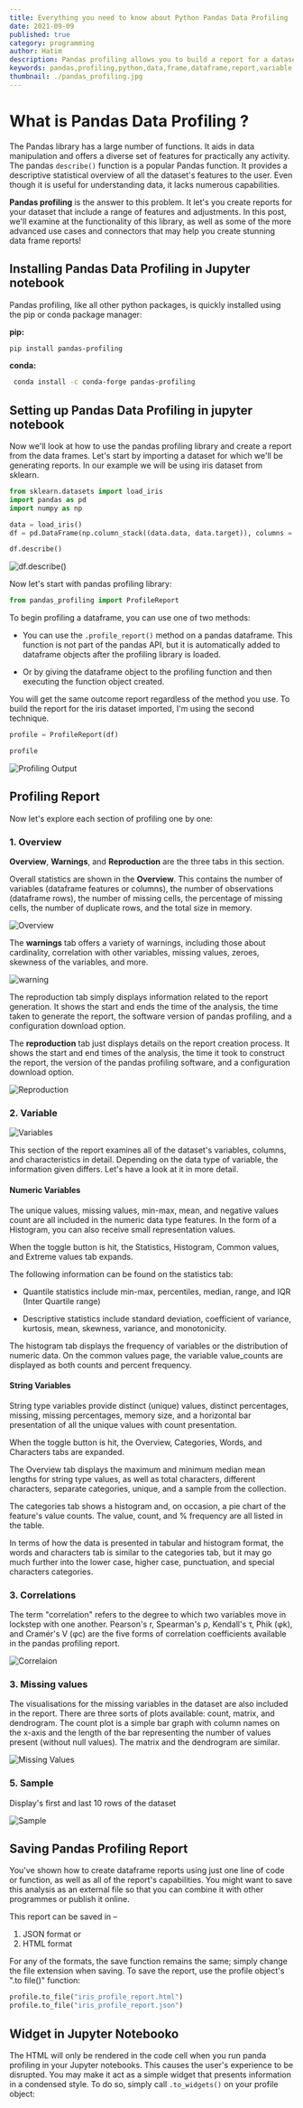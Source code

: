 ```yaml
---
title: Everything you need to know about Python Pandas Data Profiling
date: 2021-09-09
published: true
category: programming
author: Hatim
description: Pandas profiling allows you to build a report for a dataset with a variety of features and modifications.
keywords: pandas,profiling,python,data,frame,dataframe,report,variable,report,data,science,jupyter,notebook,dataset,overview,variables,correlation,missing,values,sample,installing
thumbnail: ./pandas_profiling.jpg
---
```


# What is Pandas Data Profiling ?

The Pandas library has a large number of functions. It aids in data manipulation and offers a diverse set of features for practically any activity. The pandas `describe()` function is a popular Pandas function. It provides a descriptive statistical overview of all the dataset's features to the user. Even though it is useful for understanding data, it lacks numerous capabilities.

**Pandas profiling** is the answer to this problem. It let's you create reports for your dataset that include a range of features and adjustments. In this post, we'll examine at the functionality of this library, as well as some of the more advanced use cases and connectors that may help you create stunning data frame reports!

## Installing Pandas Data Profiling in Jupyter notebook

Pandas profiling, like all other python packages, is quickly installed using the pip or conda package manager:

**pip:**

```bash
pip install pandas-profiling
```

**conda:**

```bash
 conda install -c conda-forge pandas-profiling
```

## Setting up Pandas Data Profiling in jupyter notebook

Now we'll look at how to use the pandas profiling library and create a report from the data frames. Let's start by importing a dataset for which we'll be generating reports. In our example we will be using iris dataset from sklearn.

```python
from sklearn.datasets import load_iris
import pandas as pd
import numpy as np

data = load_iris()
df = pd.DataFrame(np.column_stack((data.data, data.target)), columns = data.feature_names+['target'])

df.describe()
```

![df.describe()](./describe.webp)

Now let's start with pandas profiling library:

```python
from pandas_profiling import ProfileReport
```

To begin profiling a dataframe, you can use one of two methods:

- You can use the `.profile_report()` method on a pandas dataframe. This function is not part of the pandas API, but it is automatically added to dataframe objects after the profiling library is loaded.

- Or by giving the dataframe object to the profiling function and then executing the function object created.

You will get the same outcome report regardless of the method you use. To build the report for the iris dataset imported, I'm using the second technique.

```python
profile = ProfileReport(df)

profile
```

![Profiling Output](profile_report.webp)

## Profiling Report

Now let's explore each section of profiling one by one:

### 1. Overview

**Overview**, **Warnings**, and **Reproduction** are the three tabs in this section.

Overall statistics are shown in the **Overview**. This contains the number of variables (dataframe features or columns), the number of observations (dataframe rows), the number of missing cells, the percentage of missing cells, the number of duplicate rows, and the total size in memory.

![Overview](./overview.webp)

The **warnings** tab offers a variety of warnings, including those about cardinality, correlation with other variables, missing values, zeroes, skewness of the variables, and more.

![warning](warning.webp)

The reproduction tab simply displays information related to the report generation. It shows the start and ends the time of the analysis, the time taken to generate the report, the software version of pandas profiling, and a configuration download option.

The **reproduction** tab just displays details on the report creation process. It shows the start and end times of the analysis, the time it took to construct the report, the version of the pandas profiling software, and a configuration download option.

![Reproduction](./reproduction.webp)

### 2. Variable

![Variables](./variable.webp)

This section of the report examines all of the dataset's variables, columns, and characteristics in detail. Depending on the data type of variable, the information given differs. Let's have a look at it in more detail.

#### Numeric Variables

The unique values, missing values, min-max, mean, and negative values count are all included in the numeric data type features. In the form of a Histogram, you can also receive small representation values.

When the toggle button is hit, the Statistics, Histogram, Common values, and Extreme values tab expands.

The following information can be found on the statistics tab:

- Quantile statistics include min-max, percentiles, median, range, and IQR (Inter Quartile range)

- Descriptive statistics include standard deviation, coefficient of variance, kurtosis, mean, skewness, variance, and monotonicity.

The histogram tab displays the frequency of variables or the distribution of numeric data. On the common values page, the variable value_counts are displayed as both counts and percent frequency.

#### String Variables

String type variables provide distinct (unique) values, distinct percentages, missing, missing percentages, memory size, and a horizontal bar presentation of all the unique values with count presentation.

When the toggle button is hit, the Overview, Categories, Words, and Characters tabs are expanded.

The Overview tab displays the maximum and minimum median mean lengths for string type values, as well as total characters, different characters, separate categories, unique, and a sample from the collection.

The categories tab shows a histogram and, on occasion, a pie chart of the feature's value counts. The value, count, and % frequency are all listed in the table.

In terms of how the data is presented in tabular and histogram format, the words and characters tab is similar to the categories tab, but it may go much further into the lower case, higher case, punctuation, and special characters categories.

### 3. Correlations

The term "correlation" refers to the degree to which two variables move in lockstep with one another. Pearson's r, Spearman's ρ, Kendall's τ, Phik (φk), and Cramér's V (φc) are the five forms of correlation coefficients available in the pandas profiling report.

![Correlaion](./correlation.webp)

### 3. Missing values

The visualisations for the missing variables in the dataset are also included in the report. There are three sorts of plots available: count, matrix, and dendrogram. The count plot is a simple bar graph with column names on the x-axis and the length of the bar representing the number of values present (without null values). The matrix and the dendrogram are similar.

![Missing Values](./missing_value.webp)

### 5. Sample

Display's first and last 10 rows of the dataset

![Sample](./sample.webp)

## Saving Pandas Profiling Report

You've shown how to create dataframe reports using just one line of code or function, as well as all of the report's capabilities. You might want to save this analysis as an external file so that you can combine it with other programmes or publish it online.

This report can be saved in –

1. JSON format or
2. HTML format

For any of the formats, the save function remains the same; simply change the file extension when saving. To save the report, use the profile object's ".to file()" function:

```python
profile.to_file("iris_profile_report.html")
profile.to_file("iris_profile_report.json")
```

## Widget in Jupyter Notebooko

The HTML will only be rendered in the code cell when you run panda profiling in your Jupyter notebooks. This causes the user's experience to be disrupted. You may make it act as a simple widget that presents information in a condensed style. To do so, simply call `.to_widgets()` on your profile object:
